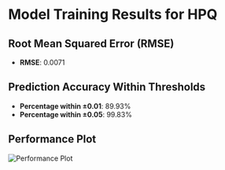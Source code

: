 # Model Training Results for HPQ

## Root Mean Squared Error (RMSE)
- **RMSE**: 0.0071

## Prediction Accuracy Within Thresholds
- **Percentage within ±0.01**: 89.93%
- **Percentage within ±0.05**: 99.83%

## Performance Plot
![Performance Plot](../imgs/HPQ.png)
